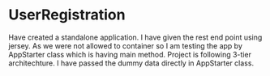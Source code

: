# UserRegistration 
Have created a standalone application. 
I have given the rest end point using jersey.
As we were not allowed to container so I am testing the app by AppStarter class which is having main method.
Project is following 3-tier architechture.
I have passed the dummy data directly in AppStarter class.

